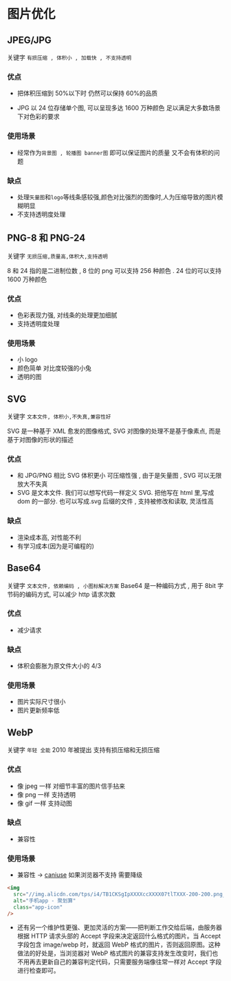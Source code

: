 # 图片优化

## JPEG/JPG

关键字 `有损压缩 , 体积小 , 加载快 , 不支持透明`

### 优点

- 把体积压缩到 50%以下时 仍然可以保持 60%的品质

- JPG 以 24 位存储单个图, 可以呈现多达 1600 万种颜色 足以满足大多数场景下对色彩的要求

### 使用场景

- 经常作为`背景图 , 轮播图 banner图` 即可以保证图片的质量 又不会有体积的问题

### 缺点

- 处理`矢量图`和`logo`等线条感较强,颜色对比强烈的图像时,人为压缩导致的图片模糊明显
- 不支持透明度处理

## PNG-8 和 PNG-24

关键字 `无损压缩,质量高,体积大,支持透明`

8 和 24 指的是二进制位数 , 8 位的 png 可以支持 256 种颜色 . 24 位的可以支持 1600 万种颜色

### 优点

- 色彩表现力强, 对线条的处理更加细腻
- 支持透明度处理

### 使用场景

- 小 logo
- 颜色简单 对比度较强的小兔
- 透明的图

## SVG

关键字 `文本文件, 体积小,不失真,兼容性好`

SVG 是一种基于 XML 愈发的图像格式, SVG 对图像的处理不是基于像素点, 而是基于对图像的形状的描述

### 优点

- 和 JPG/PNG 相比 SVG 体积更小 可压缩性强 , 由于是矢量图 , SVG 可以无限放大不失真
- SVG 是文本文件. 我们可以想写代码一样定义 SVG. 把他写在 html 里,写成 dom 的一部分. 也可以写成.svg 后缀的文件 , 支持被修改和读取, 灵活性高

### 缺点

- 渲染成本高, 对性能不利
- 有学习成本(因为是可编程的)

## Base64

关键字 `文本文件, 依赖编码 , 小图标解决方案`
Base64 是一种编码方式 , 用于 8bit 字节码的编码方式, 可以减少 http 请求次数

### 优点

- 减少请求

### 缺点

- 体积会膨胀为原文件大小的 4/3

### 使用场景

- 图片实际尺寸很小
- 图片更新频率低

## WebP

关键字 `年轻 全能`
2010 年被提出 支持有损压缩和无损压缩

### 优点

- 像 jpeg 一样 对细节丰富的图片信手拈来
- 像 png 一样 支持透明
- 像 gif 一样 支持动图

### 缺点

- 兼容性

### 使用场景

- 兼容性 -> [caniuse](https://caniuse.com/?search=webp) 如果浏览器不支持 需要降级

```html
<img
  src="//img.alicdn.com/tps/i4/TB1CKSgIpXXXXccXXXX07tlTXXX-200-200.png_60x60.jpg_.webp"
  alt="手机app - 聚划算"
  class="app-icon"
/>
```

- 还有另一个维护性更强、更加灵活的方案——把判断工作交给后端，由服务器根据 HTTP 请求头部的 Accept 字段来决定返回什么格式的图片。当 Accept 字段包含 image/webp 时，就返回 WebP 格式的图片，否则返回原图。这种做法的好处是，当浏览器对 WebP 格式图片的兼容支持发生改变时，我们也不用再去更新自己的兼容判定代码，只需要服务端像往常一样对 Accept 字段进行检查即可。

